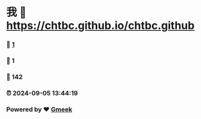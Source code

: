 # 我 :link: https://chtbc.github.io/chtbc.github 
### :page_facing_up: [1](https://chtbc.github.io/chtbc.github/tag.html) 
### :speech_balloon: 1 
### :hibiscus: 142 
### :alarm_clock: 2024-09-05 13:44:19 
### Powered by :heart: [Gmeek](https://github.com/Meekdai/Gmeek)
